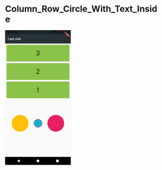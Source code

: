 # Column_Row_Circle_With_Text_Inside



<img src=https://github.com/patzu/Column_Row_Circle_With_Text_Inside/blob/main/Screenshot_20210507_123542.png width=216 height=444>
